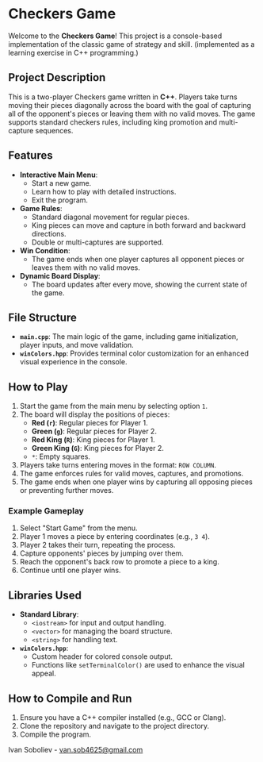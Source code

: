 # Checkers Game

Welcome to the **Checkers Game**! This project is a console-based implementation of the classic game of strategy and skill.
(implemented as a learning exercise in C++ programming.)

## Project Description
This is a two-player Checkers game written in **C++**. Players take turns moving their pieces diagonally across the board with the goal of capturing all of the opponent's pieces or leaving them with no valid moves. The game supports standard checkers rules, including king promotion and multi-capture sequences.

## Features
- **Interactive Main Menu**:
  - Start a new game.
  - Learn how to play with detailed instructions.
  - Exit the program.
- **Game Rules**:
  - Standard diagonal movement for regular pieces.
  - King pieces can move and capture in both forward and backward directions.
  - Double or multi-captures are supported.
- **Win Condition**:
  - The game ends when one player captures all opponent pieces or leaves them with no valid moves.
- **Dynamic Board Display**:
  - The board updates after every move, showing the current state of the game.

## File Structure
- **`main.cpp`**: The main logic of the game, including game initialization, player inputs, and move validation.
- **`winColors.hpp`**: Provides terminal color customization for an enhanced visual experience in the console.

## How to Play
1. Start the game from the main menu by selecting option `1`.
2. The board will display the positions of pieces:
   - **Red (`r`)**: Regular pieces for Player 1.
   - **Green (`g`)**: Regular pieces for Player 2.
   - **Red King (`R`)**: King pieces for Player 1.
   - **Green King (`G`)**: King pieces for Player 2.
   - `*`: Empty squares.
3. Players take turns entering moves in the format: `ROW COLUMN`.
4. The game enforces rules for valid moves, captures, and promotions.
5. The game ends when one player wins by capturing all opposing pieces or preventing further moves.

### Example Gameplay
1. Select "Start Game" from the menu.
2. Player 1 moves a piece by entering coordinates (e.g., `3 4`).
3. Player 2 takes their turn, repeating the process.
4. Capture opponents' pieces by jumping over them.
5. Reach the opponent's back row to promote a piece to a king.
6. Continue until one player wins.

## Libraries Used
- **Standard Library**:
  - `<iostream>` for input and output handling.
  - `<vector>` for managing the board structure.
  - `<string>` for handling text.
- **`winColors.hpp`**:
  - Custom header for colored console output.
  - Functions like `setTerminalColor()` are used to enhance the visual appeal.

## How to Compile and Run
1. Ensure you have a C++ compiler installed (e.g., GCC or Clang).
2. Clone the repository and navigate to the project directory.
3. Compile the program.

Ivan Soboliev - van.sob4625@gmail.com
